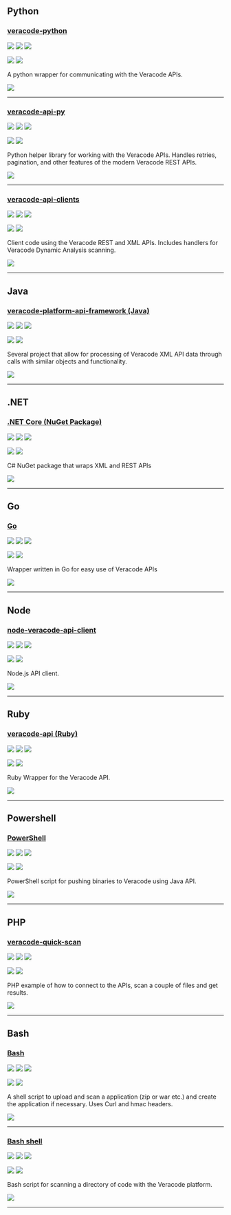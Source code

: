 ## Python

### [veracode-python](https://github.com/chuckorde/veracode-python)

![](https://img.shields.io/github/stars/chuckorde/veracode-python.svg?style=social)
![](https://img.shields.io/github/forks/chuckorde/veracode-python.svg?style=social)
![](https://img.shields.io/github/watchers/chuckorde/veracode-python.svg?style=social)

![](https://img.shields.io/github/languages/top/chuckorde/veracode-python)
![](https://img.shields.io/github/contributors/chuckorde/veracode-python)

A python wrapper for communicating with the Veracode APIs.

[![](https://img.shields.io/github/followers/chuckorde?label=chuckorde&style=social)](https://github/chuckorde)

---
### [veracode-api-py](https://github.com/tjarrettveracode/veracode-api-py)

![](https://img.shields.io/github/stars/tjarrettveracode/veracode-api-py.svg?style=social)
![](https://img.shields.io/github/forks/tjarrettveracode/veracode-api-py.svg?style=social)
![](https://img.shields.io/github/watchers/tjarrettveracode/veracode-api-py.svg?style=social)

![](https://img.shields.io/github/languages/top/tjarrettveracode/veracode-api-py)
![](https://img.shields.io/github/contributors/tjarrettveracode/veracode-api-py)

Python helper library for working with the Veracode APIs. Handles retries, pagination, and other features of the modern Veracode REST APIs.

[![](https://img.shields.io/github/followers/tjarrettveracode?label=tjarrettveracode&style=social)](https://github/tjarrettveracode)

---
### [veracode-api-clients](https://github.com/jourzero/veracode-api-clients)

![](https://img.shields.io/github/stars/jourzero/veracode-api-clients.svg?style=social)
![](https://img.shields.io/github/forks/jourzero/veracode-api-clients.svg?style=social)
![](https://img.shields.io/github/watchers/jourzero/veracode-api-clients.svg?style=social)

![](https://img.shields.io/github/languages/top/jourzero/veracode-api-clients)
![](https://img.shields.io/github/contributors/jourzero/veracode-api-clients)

Client code using the Veracode REST and XML APIs. Includes handlers for Veracode Dynamic Analysis scanning.

[![](https://img.shields.io/github/followers/jourzero?label=jourzero&style=social)](https://github/jourzero)

---
## Java

### [veracode-platform-api-framework (Java)](https://github.com/dennismedeiros/veracode-platform-api-framework)

![](https://img.shields.io/github/stars//dennismedeiros/veracode-platform-api-framework.svg?style=social)
![](https://img.shields.io/github/forks//dennismedeiros/veracode-platform-api-framework.svg?style=social)
![](https://img.shields.io/github/watchers//dennismedeiros/veracode-platform-api-framework.svg?style=social)

![](https://img.shields.io/github/languages/top//dennismedeiros/veracode-platform-api-framework)
![](https://img.shields.io/github/contributors//dennismedeiros/veracode-platform-api-framework)

Several project that allow for processing of Veracode XML API data through calls with similar objects and functionality.

[![](https://img.shields.io/github/followers/dennismedeiros?label=dennismedeiros&style=social)](https://github/dennismedeiros)

---
## .NET

### [.NET Core (NuGet Package)](https://github.com/sebcoles/Veracode.OSS.Wrapper)

![](https://img.shields.io/github/stars/sebcoles/Veracode.OSS.Wrapper.svg?style=social)
![](https://img.shields.io/github/forks/sebcoles/Veracode.OSS.Wrapper.svg?style=social)
![](https://img.shields.io/github/watchers/sebcoles/Veracode.OSS.Wrapper.svg?style=social)

![](https://img.shields.io/github/languages/top/sebcoles/Veracode.OSS.Wrapper)
![](https://img.shields.io/github/contributors/sebcoles/Veracode.OSS.Wrapper)

C# NuGet package that wraps XML and REST APIs 

[![](https://img.shields.io/github/followers/sebcoles?label=sebcoles&style=social)](https://github/sebcoles)

---
## Go

### [Go](https://github.com/brian1917/vcodeapi)

![](https://img.shields.io/github/stars/brian1917/vcodeapi.svg?style=social)
![](https://img.shields.io/github/forks/brian1917/vcodeapi.svg?style=social)
![](https://img.shields.io/github/watchers/brian1917/vcodeapi.svg?style=social)

![](https://img.shields.io/github/languages/top/brian1917/vcodeapi)
![](https://img.shields.io/github/contributors/brian1917/vcodeapi)

Wrapper written in Go for easy use of Veracode APIs

[![](https://img.shields.io/github/followers/brian1917?label=brian1917&style=social)](https://github/brian1917)

---
## Node

### [node-veracode-api-client](https://github.com/m4l1c3/node-veracode-api-client)

![](https://img.shields.io/github/stars/m4l1c3/node-veracode-api-client.svg?style=social)
![](https://img.shields.io/github/forks/m4l1c3/node-veracode-api-client.svg?style=social)
![](https://img.shields.io/github/watchers/m4l1c3/node-veracode-api-client.svg?style=social)

![](https://img.shields.io/github/languages/top/m4l1c3/node-veracode-api-client)
![](https://img.shields.io/github/contributors/m4l1c3/node-veracode-api-client)

Node.js API client.

[![](https://img.shields.io/github/followers/m4l1c3?label=m4l1c3&style=social)](https://github/m4l1c3)

---
## Ruby

### [veracode-api (Ruby)](https://github.com/mort666/veracode-api)

![](https://img.shields.io/github/stars/mort666/veracode-api.svg?style=social)
![](https://img.shields.io/github/forks/mort666/veracode-api.svg?style=social)
![](https://img.shields.io/github/watchers/mort666/veracode-api.svg?style=social)

![](https://img.shields.io/github/languages/top/mort666/veracode-api)
![](https://img.shields.io/github/contributors/mort666/veracode-api)

Ruby Wrapper for the Veracode API.

[![](https://img.shields.io/github/followers/mort666?label=mort666&style=social)](https://github/mort666)

---


## Powershell
### [PowerShell](https://github.com/unregistered436/veracode-integrations/tree/master/powershell)

![](https://img.shields.io/github/stars/unregistered436/veracode-integrations.svg?style=social)
![](https://img.shields.io/github/forks/unregistered436/veracode-integrations.svg?style=social)
![](https://img.shields.io/github/watchers/unregistered436/veracode-integrations.svg?style=social)

![](https://img.shields.io/github/languages/top/unregistered436/veracode-integrations)
![](https://img.shields.io/github/contributors/unregistered436/veracode-integrations)

PowerShell script for pushing binaries to Veracode using Java API.

[![](https://img.shields.io/github/followers/unregistered436?label=unregistered436&style=social)](https://github/unregistered436)

---

## PHP

### [veracode-quick-scan](https://github.com/relaxnow/veracode-quick-scan)

![](https://img.shields.io/github/stars/relaxnow/veracode-quick-scan.svg?style=social)
![](https://img.shields.io/github/forks/relaxnow/veracode-quick-scan.svg?style=social)
![](https://img.shields.io/github/watchers/relaxnow/veracode-quick-scan.svg?style=social)

![](https://img.shields.io/github/languages/top/relaxnow/veracode-quick-scan)
![](https://img.shields.io/github/contributors/relaxnow/veracode-quick-scan)

PHP example of how to connect to the APIs, scan a couple of files and get results.

[![](https://img.shields.io/github/followers/relaxnow?label=relaxnow&style=social)](https://github/relaxnow)

---
## Bash

### [Bash](https://github.com/christyson/Veracode-Upload-and-Scan-Shell-Script)

![](https://img.shields.io/github/stars/christyson/Veracode-Upload-and-Scan-Shell-Script.svg?style=social)
![](https://img.shields.io/github/forks/christyson/Veracode-Upload-and-Scan-Shell-Script.svg?style=social)
![](https://img.shields.io/github/watchers/christyson/Veracode-Upload-and-Scan-Shell-Script.svg?style=social)

![](https://img.shields.io/github/languages/top/christyson/Veracode-Upload-and-Scan-Shell-Script)
![](https://img.shields.io/github/contributors/christyson/Veracode-Upload-and-Scan-Shell-Script)

A shell script to upload and scan a application (zip or war etc.) and create the application if necessary. Uses Curl and hmac headers.

[![](https://img.shields.io/github/followers/christyson?label=christyson&style=social)](https://github/christyson)

---
### [Bash shell](https://github.com/aparsons/Veracode)

![](https://img.shields.io/github/stars/aparsons/Veracode.svg?style=social)
![](https://img.shields.io/github/forks/aparsons/Veracode.svg?style=social)
![](https://img.shields.io/github/watchers/aparsons/Veracode.svg?style=social)

![](https://img.shields.io/github/languages/top/aparsons/Veracode)
![](https://img.shields.io/github/contributors/aparsons/Veracode)

Bash script for scanning a directory of code with the Veracode platform.

[![](https://img.shields.io/github/followers/aparsons?label=aparsons&style=social)](https://github/aparsons)

---